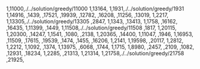 1,11000,./../solution/greedy/11000
1,13164,
1,1931,./../solution/greedy/1931
1,14916,
,1439,
,17521,
,19939,
,12782,
,16208,
,11256,
,13019,
1,2217,
1,13305,./../solution/greedy/13305
,2847,
1,1343,
,13413,
1,1758,
,16162,
,16435,
1,11399,
,1449,
1,11508,./../solution/greedy/11508
,1817,
1,20115,
1,20300,
,14247,
1,1541,
,1080,
,2138,
1,20365,
,14400,
1,11047,
,1946,
1,16953,
,11509,
,17615,
,19539,
,1474,
,1455,
,16206,
1,2141,
1,19598,
,20117,
1,2812,
1,2212,
1,1092,
,1374,
1,13975,
,6068,
,1744,
1,1715,
1,8980,
,2457,
,2109,
,1082,
,12931,
,18234,
1,2285,
,21313,
1,21314,
1,21758,./../solution/greedy/21758
,21925,

